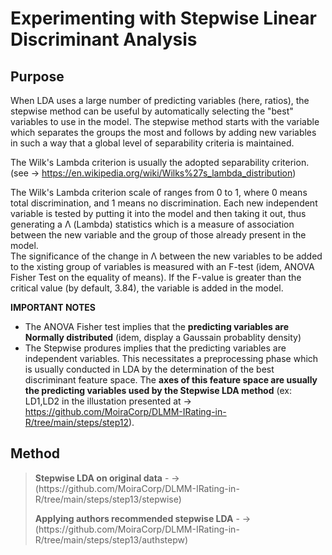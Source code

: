 #  Experimenting with Stepwise Linear Discriminant Analysis

## Purpose

When LDA uses a large number of predicting variables (here, ratios), the stepwise method can be useful by automatically selecting the "best" variables to use in the model. The stepwise method starts with the variable which separates the groups the most and follows by adding new variables in such a way that a global level of separability criteria is maintained. 

The Wilk's Lambda criterion is usually the adopted separability criterion. (see -> https://en.wikipedia.org/wiki/Wilks%27s_lambda_distribution)<br>

The Wilk's Lambda criterion scale of ranges from 0 to 1, where 0 means total discrimination, and 1 means no discrimination. Each new independent variable is tested by putting it into the model and then taking it out, thus generating a Λ (Lambda) statistics which is a measure of association between the new variable and the group of those already present in the model.<br>
The significance of the change in Λ between the new variables to be added to the xisting group of variables is measured with an F-test (idem, ANOVA Fisher Test on the equality of means). If the F-value is greater than the critical value (by default, 3.84), the variable is added in the model.<br>

**IMPORTANT NOTES**
  -  The ANOVA Fisher test implies that the **predicting variables are Normally distributed** (idem, display a Gaussain probablity density)
  -  The Stepwise produres implies that the predicting variables are independent variables. This necessitates a preprocessing phase which is usually conducted in LDA by the determination of the best discriminant feature space. The **axes of this feature space are usually the predicting variables used by the Stepwise LDA method** (ex: LD1,LD2 in the illustation presented at -> https://github.com/MoiraCorp/DLMM-IRating-in-R/tree/main/steps/step12).


## Method

> <p><strong>Stepwise LDA on original data</strong> - -> (https://github.com/MoiraCorp/DLMM-IRating-in-R/tree/main/steps/step13/stepwise)</p>
> <p><strong>Applying authors recommended stepwise LDA</strong> - -> (https://github.com/MoiraCorp/DLMM-IRating-in-R/tree/main/steps/step13/authstepw)</p>

